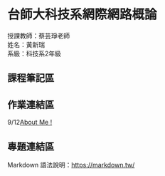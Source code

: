 # 台師大科技系網際網路概論 
授課教師：蔡芸琤老師   
姓名：黃新瑞   
系級：科技系2年級  

## 課程筆記區  

## 作業連結區  

9/12[About Me !](https://reganwiranto.github.io/my-web/)

## 專題連結區

Markdown 語法說明：https://markdown.tw/
